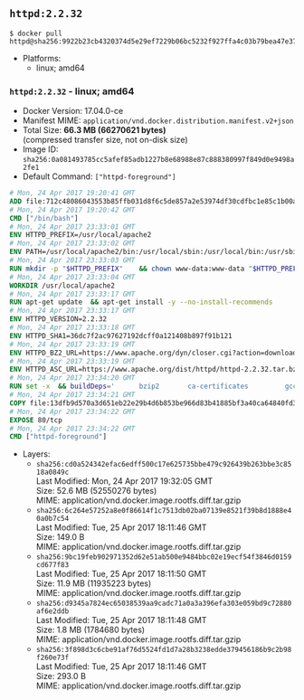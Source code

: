 ## `httpd:2.2.32`

```console
$ docker pull httpd@sha256:9922b23cb4320374d5e29ef7229b06bc5232f927ffa4c03b79bea47e377c47ea
```

-	Platforms:
	-	linux; amd64

### `httpd:2.2.32` - linux; amd64

-	Docker Version: 17.04.0-ce
-	Manifest MIME: `application/vnd.docker.distribution.manifest.v2+json`
-	Total Size: **66.3 MB (66270621 bytes)**  
	(compressed transfer size, not on-disk size)
-	Image ID: `sha256:0a081493785cc5afef85adb1227b8e68988e87c888380997f849d0e9498a2fe1`
-	Default Command: `["httpd-foreground"]`

```dockerfile
# Mon, 24 Apr 2017 19:20:41 GMT
ADD file:712c48086043553b85ffb031d8f6c5de857a2e53974df30cdfbc1e85c1b00a25 in / 
# Mon, 24 Apr 2017 19:20:42 GMT
CMD ["/bin/bash"]
# Mon, 24 Apr 2017 23:33:01 GMT
ENV HTTPD_PREFIX=/usr/local/apache2
# Mon, 24 Apr 2017 23:33:02 GMT
ENV PATH=/usr/local/apache2/bin:/usr/local/sbin:/usr/local/bin:/usr/sbin:/usr/bin:/sbin:/bin
# Mon, 24 Apr 2017 23:33:03 GMT
RUN mkdir -p "$HTTPD_PREFIX" 	&& chown www-data:www-data "$HTTPD_PREFIX"
# Mon, 24 Apr 2017 23:33:04 GMT
WORKDIR /usr/local/apache2
# Mon, 24 Apr 2017 23:33:17 GMT
RUN apt-get update 	&& apt-get install -y --no-install-recommends 		libapr1 		libaprutil1 		libaprutil1-ldap 		libapr1-dev 		libaprutil1-dev 		libpcre++0 		libssl1.0.0 	&& rm -r /var/lib/apt/lists/*
# Mon, 24 Apr 2017 23:33:17 GMT
ENV HTTPD_VERSION=2.2.32
# Mon, 24 Apr 2017 23:33:18 GMT
ENV HTTPD_SHA1=36dc7f2ac97627192dcff0a121408b897f91b121
# Mon, 24 Apr 2017 23:33:19 GMT
ENV HTTPD_BZ2_URL=https://www.apache.org/dyn/closer.cgi?action=download&filename=httpd/httpd-2.2.32.tar.bz2
# Mon, 24 Apr 2017 23:33:19 GMT
ENV HTTPD_ASC_URL=https://www.apache.org/dist/httpd/httpd-2.2.32.tar.bz2.asc
# Mon, 24 Apr 2017 23:34:20 GMT
RUN set -x 	&& buildDeps=' 		bzip2 		ca-certificates 		gcc 		libpcre++-dev 		libssl-dev 		make 		wget 	' 	&& apt-get update 	&& apt-get install -y --no-install-recommends $buildDeps 	&& rm -r /var/lib/apt/lists/* 		&& wget -O httpd.tar.bz2 "$HTTPD_BZ2_URL" 	&& echo "$HTTPD_SHA1 *httpd.tar.bz2" | sha1sum -c - 	&& wget -O httpd.tar.bz2.asc "$HTTPD_ASC_URL" 	&& export GNUPGHOME="$(mktemp -d)" 	&& gpg --keyserver ha.pool.sks-keyservers.net --recv-keys B1B96F45DFBDCCF974019235193F180AB55D9977 	&& gpg --batch --verify httpd.tar.bz2.asc httpd.tar.bz2 	&& rm -r "$GNUPGHOME" httpd.tar.bz2.asc 		&& mkdir -p src 	&& tar -xvf httpd.tar.bz2 -C src --strip-components=1 	&& rm httpd.tar.bz2 	&& cd src 		&& ./configure 		--prefix="$HTTPD_PREFIX" 		--enable-mods-shared='all ssl ldap cache proxy authn_alias mem_cache file_cache authnz_ldap charset_lite dav_lock disk_cache' 	&& make -j "$(nproc)" 	&& make install 		&& cd .. 	&& rm -r src man manual 		&& sed -ri 		-e 's!^(\s*CustomLog)\s+\S+!\1 /proc/self/fd/1!g' 		-e 's!^(\s*ErrorLog)\s+\S+!\1 /proc/self/fd/2!g' 		"$HTTPD_PREFIX/conf/httpd.conf" 		&& apt-get purge -y --auto-remove $buildDeps
# Mon, 24 Apr 2017 23:34:21 GMT
COPY file:13dfb9d570a3d651eb22e29b4d6b853be966d83b41885bf3a40ca64840fd3db2 in /usr/local/bin/ 
# Mon, 24 Apr 2017 23:34:22 GMT
EXPOSE 80/tcp
# Mon, 24 Apr 2017 23:34:22 GMT
CMD ["httpd-foreground"]
```

-	Layers:
	-	`sha256:cd0a524342efac6edff500c17e625735bbe479c926439b263bbe3c8518a0849c`  
		Last Modified: Mon, 24 Apr 2017 19:32:05 GMT  
		Size: 52.6 MB (52550276 bytes)  
		MIME: application/vnd.docker.image.rootfs.diff.tar.gzip
	-	`sha256:6c264e57252a8e0f86614f1c7513db02ba07139e8521f39b8d1888e40a0b7c54`  
		Last Modified: Tue, 25 Apr 2017 18:11:46 GMT  
		Size: 149.0 B  
		MIME: application/vnd.docker.image.rootfs.diff.tar.gzip
	-	`sha256:9bc19feb902971352d62e51ab500e9484bbc02e19ecf54f3846d0159cd677f83`  
		Last Modified: Tue, 25 Apr 2017 18:11:50 GMT  
		Size: 11.9 MB (11935223 bytes)  
		MIME: application/vnd.docker.image.rootfs.diff.tar.gzip
	-	`sha256:d9345a7824ec65038539aa9cadc71a0a3a396efa303e059bd9c72880af6e2ddb`  
		Last Modified: Tue, 25 Apr 2017 18:11:48 GMT  
		Size: 1.8 MB (1784680 bytes)  
		MIME: application/vnd.docker.image.rootfs.diff.tar.gzip
	-	`sha256:3f898d3c6cbe91af76d5524fd1d7a28b3238edde379456186b9c2b98f260e73f`  
		Last Modified: Tue, 25 Apr 2017 18:11:46 GMT  
		Size: 293.0 B  
		MIME: application/vnd.docker.image.rootfs.diff.tar.gzip
